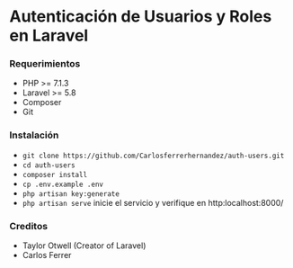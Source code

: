 # Autenticación de Usuarios y Roles en Laravel

### Requerimientos ###
* PHP >= 7.1.3
* Laravel >= 5.8
* Composer
* Git

### Instalación ###

* `git clone https://github.com/Carlosferrerhernandez/auth-users.git`
* `cd auth-users`
* `composer install`
* `cp .env.example .env`
* `php artisan key:generate`
* `php artisan serve` inicie el servicio y verifique en http:localhost:8000/

### Creditos ###
* Taylor Otwell (Creator of Laravel)
* Carlos Ferrer